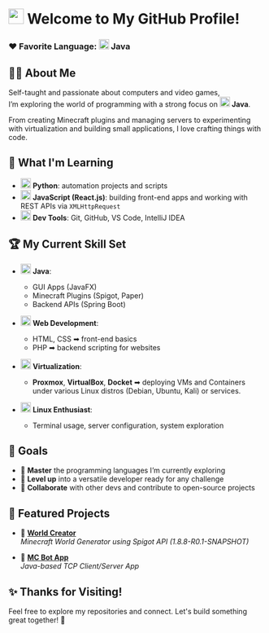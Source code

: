 # <img src="https://raw.githubusercontent.com/MartinHeinz/MartinHeinz/master/wave.gif" width="30px"> Welcome to My GitHub Profile!

### ❤️ Favorite Language: <img src="https://cdn.jsdelivr.net/gh/devicons/devicon/icons/java/java-original.svg" width="20px"/> **Java**

## 👨‍💻 About Me

Self-taught and passionate about computers and video games,  
I’m exploring the world of programming with a strong focus on <img src="https://cdn.jsdelivr.net/gh/devicons/devicon/icons/java/java-original.svg" width="20px"/> **Java**.

From creating Minecraft plugins and managing servers to experimenting with virtualization and building small applications, I love crafting things with code.

## 🧠 What I'm Learning

- <img src="https://cdn.jsdelivr.net/gh/devicons/devicon/icons/python/python-original.svg" width="20px"/> **Python**: automation projects and scripts
- <img src="https://cdn.jsdelivr.net/gh/devicons/devicon/icons/javascript/javascript-original.svg" width="20px"/> **JavaScript (React.js)**: building front-end apps and working with REST APIs via `XMLHttpRequest`
- <img src="https://cdn.jsdelivr.net/gh/devicons/devicon/icons/git/git-original.svg" width="20px"/> **Dev Tools**: Git, GitHub, VS Code, IntelliJ IDEA

## 🏆 My Current Skill Set

- <img src="https://cdn.jsdelivr.net/gh/devicons/devicon/icons/java/java-original.svg" width="20px"/> **Java**:
  - GUI Apps (JavaFX)
  - Minecraft Plugins (Spigot, Paper)
  - Backend APIs (Spring Boot)
- <img src="https://cdn.jsdelivr.net/gh/devicons/devicon/icons/html5/html5-original.svg" width="20px"/> **Web Development**:
  - HTML, CSS ➡ front-end basics
  - PHP ➡ backend scripting for websites
- <img src="https://cdn.jsdelivr.net/gh/devicons/devicon/icons/docker/docker-original.svg" width="20px"/> **Virtualization**:

  - **Proxmox**, **VirtualBox**, **Docket** ➡ deploying VMs and Containers under various Linux distros (Debian, Ubuntu, Kali) or services.

- <img src="https://cdn.jsdelivr.net/gh/devicons/devicon/icons/linux/linux-original.svg" width="20px"/> **Linux Enthusiast**:
  - Terminal usage, server configuration, system exploration

## 🚀 Goals

- 🔧 **Master** the programming languages I’m currently exploring
- 🧠 **Level up** into a versatile developer ready for any challenge
- 🤝 **Collaborate** with other devs and contribute to open-source projects

## 📂 Featured Projects

- 🔨 [**World Creator**](https://github.com/Gamordstrimerr/WorldCreator)  
  _Minecraft World Generator using Spigot API (1.8.8-R0.1-SNAPSHOT)_

- 🤖 [**MC Bot App**](https://github.com/Gamordstrimerr/McBotApp)  
  _Java-based TCP Client/Server App_

## ✨ Thanks for Visiting!

Feel free to explore my repositories and connect. Let's build something great together! 🚀
